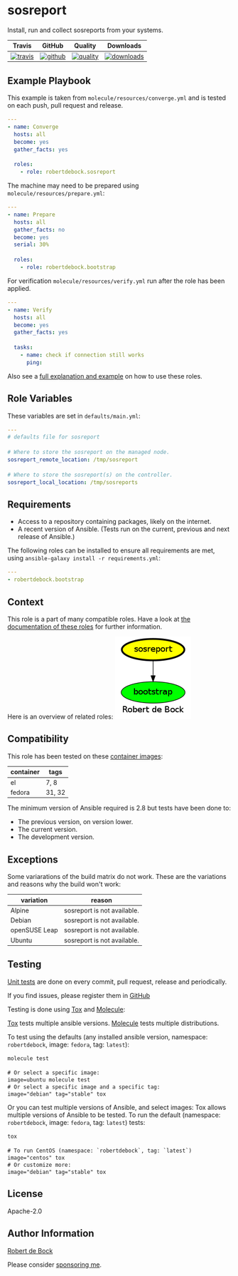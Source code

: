# sosreport

Install, run and collect sosreports from your systems.

|Travis|GitHub|Quality|Downloads|
|------|------|-------|---------|
|[![travis](https://travis-ci.com/robertdebock/ansible-role-sosreport.svg?branch=master)](https://travis-ci.com/robertdebock/ansible-role-sosreport)|[![github](https://github.com/robertdebock/ansible-role-sosreport/workflows/Ansible%20Molecule/badge.svg)](https://github.com/robertdebock/ansible-role-sosreport/actions)|[![quality](https://img.shields.io/ansible/quality/38477)](https://galaxy.ansible.com/robertdebock/sosreport)|[![downloads](https://img.shields.io/ansible/role/d/38477)](https://galaxy.ansible.com/robertdebock/sosreport)|

## Example Playbook

This example is taken from `molecule/resources/converge.yml` and is tested on each push, pull request and release.
```yaml
---
- name: Converge
  hosts: all
  become: yes
  gather_facts: yes

  roles:
    - role: robertdebock.sosreport
```

The machine may need to be prepared using `molecule/resources/prepare.yml`:
```yaml
---
- name: Prepare
  hosts: all
  gather_facts: no
  become: yes
  serial: 30%

  roles:
    - role: robertdebock.bootstrap
```

For verification `molecule/resources/verify.yml` run after the role has been applied.
```yaml
---
- name: Verify
  hosts: all
  become: yes
  gather_facts: yes

  tasks:
    - name: check if connection still works
      ping:
```

Also see a [full explanation and example](https://robertdebock.nl/how-to-use-these-roles.html) on how to use these roles.

## Role Variables

These variables are set in `defaults/main.yml`:
```yaml
---
# defaults file for sosreport

# Where to store the sosreport on the managed node.
sosreport_remote_location: /tmp/sosreport

# Where to store the sosreport(s) on the controller.
sosreport_local_location: /tmp/sosreports
```

## Requirements

- Access to a repository containing packages, likely on the internet.
- A recent version of Ansible. (Tests run on the current, previous and next release of Ansible.)

The following roles can be installed to ensure all requirements are met, using `ansible-galaxy install -r requirements.yml`:

```yaml
---
- robertdebock.bootstrap

```

## Context

This role is a part of many compatible roles. Have a look at [the documentation of these roles](https://robertdebock.nl/) for further information.

Here is an overview of related roles:
![dependencies](https://raw.githubusercontent.com/robertdebock/drawings/artifacts/sosreport.png "Dependency")

## Compatibility

This role has been tested on these [container images](https://hub.docker.com/):

|container|tags|
|---------|----|
|el|7, 8|
|fedora|31, 32|

The minimum version of Ansible required is 2.8 but tests have been done to:

- The previous version, on version lower.
- The current version.
- The development version.

## Exceptions

Some variarations of the build matrix do not work. These are the variations and reasons why the build won't work:

| variation                 | reason                 |
|---------------------------|------------------------|
| Alpine | sosreport is not available. |
| Debian | sosreport is not available. |
| openSUSE Leap | sosreport is not available. |
| Ubuntu | sosreport is not available. |


## Testing

[Unit tests](https://travis-ci.com/robertdebock/ansible-role-sosreport) are done on every commit, pull request, release and periodically.

If you find issues, please register them in [GitHub](https://github.com/robertdebock/ansible-role-sosreport/issues)

Testing is done using [Tox](https://tox.readthedocs.io/en/latest/) and [Molecule](https://github.com/ansible/molecule):

[Tox](https://tox.readthedocs.io/en/latest/) tests multiple ansible versions.
[Molecule](https://github.com/ansible/molecule) tests multiple distributions.

To test using the defaults (any installed ansible version, namespace: `robertdebock`, image: `fedora`, tag: `latest`):

```
molecule test

# Or select a specific image:
image=ubuntu molecule test
# Or select a specific image and a specific tag:
image="debian" tag="stable" tox
```

Or you can test multiple versions of Ansible, and select images:
Tox allows multiple versions of Ansible to be tested. To run the default (namespace: `robertdebock`, image: `fedora`, tag: `latest`) tests:

```
tox

# To run CentOS (namespace: `robertdebock`, tag: `latest`)
image="centos" tox
# Or customize more:
image="debian" tag="stable" tox
```

## License

Apache-2.0


## Author Information

[Robert de Bock](https://robertdebock.nl/)

Please consider [sponsoring me](https://github.com/sponsors/robertdebock).
